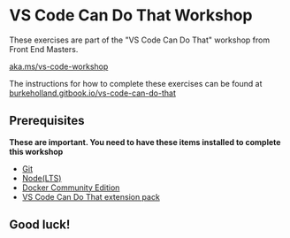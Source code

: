 # VS Code Can Do That Workshop

These exercises are part of the "VS Code Can Do That" workshop from Front End Masters.

[aka.ms/vs-code-workshop](aka.ms/vs-code-workshop)

The instructions for how to complete these exercises can be found at [burkeholland.gitbook.io/vs-code-can-do-that](https://burkeholland.gitbook.io/vs-code-can-do-that)

## Prerequisites

**These are important. You need to have these items installed to complete this workshop**

- [Git](https://git-scm.com/downloads)
- [Node(LTS)](https://nodejs.org/en/)
- [Docker Community Edition](https://docs.docker.com/install/)
- [VS Code Can Do That extension pack](https://marketplace.visualstudio.com/items?itemName=burkeholland.vs-code-can-do-that)

## Good luck!
